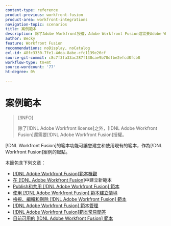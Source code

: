 ```yaml
---
content-type: reference
product-previous: workfront-fusion
product-area: workfront-integrations
navigation-topic: scenarios
title: 案例範本
description: 除了Adobe Workfront授權，Adobe Workfront Fusion還需要Adobe Workfront Fusion授權。
author: Becky
feature: Workfront Fusion
recommendations: noDisplay, noCatalog
exl-id: 48fc3330-7fe1-4dea-8abe-cfc1139e26cf
source-git-commit: c8c7f3fa33ac287f138cae9b70dfbe2efcd8fcb8
workflow-type: tm+mt
source-wordcount: '77'
ht-degree: 0%

---
```


# 案例範本

>[!INFO]
>
>除了[!DNL Adobe Workfront license]之外，[!DNL Adobe Workfront Fusion]還需要[!DNL Adobe Workfront Fusion]授權。

[!DNL Workfront Fusion]的範本功能可讓您建立和使用現有的範本，作為[!DNL Workfront Fusion]案例的起點。

本節包含下列文章：

* [[!DNL Adobe Workfront Fusion]範本概觀](/help/quicksilver/workfront-fusion/scenarios/templates/fusion-templates-overview.md)
* [在 [!DNL Adobe Workfront Fusion]](../../../workfront-fusion/scenarios/templates/create-new-fusion-templates.md)中建立新範本
* [Publish和共用 [!DNL Adobe Workfront Fusion] 範本](../../../workfront-fusion/scenarios/templates/publish-and-share-fusion-templates.md)
* [使用 [!DNL Adobe Workfront Fusion] 範本建立情境](../../../workfront-fusion/scenarios/templates/create-scenarios-with-fusion-templates.md)
* [檢視、編輯和刪除 [!DNL Adobe Workfront Fusion] 範本](../../../workfront-fusion/scenarios/templates/view-edit-and-delete-fusion-templates.md)
* [[!DNL Adobe Workfront Fusion] 範本管理](../../../workfront-fusion/scenarios/templates/fusion-templates-adminstration.md)
* [[!DNL Adobe Workfront Fusion]範本常見問答](../../../workfront-fusion/scenarios/templates/fusion-templates-faqs.md)
* [目前可用的 [!DNL Adobe Workfront Fusion] 範本](../../../workfront-fusion/scenarios/templates/currently-available-fusion-templates.md)
